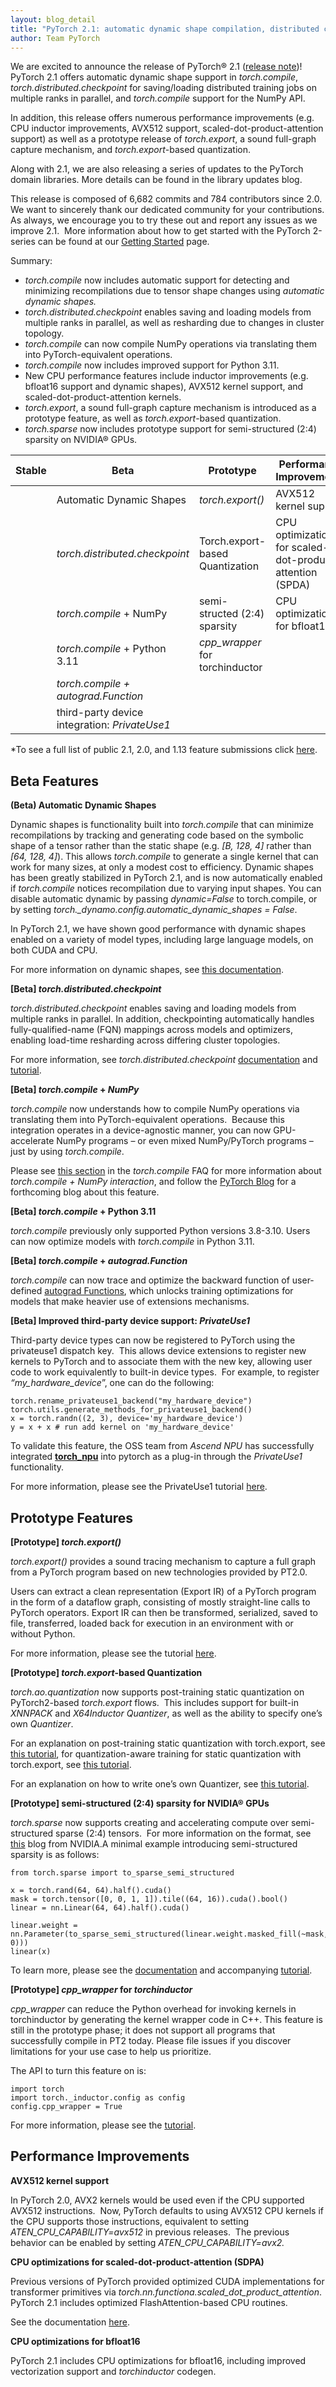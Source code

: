 ```yaml
---
layout: blog_detail
title: "PyTorch 2.1: automatic dynamic shape compilation, distributed checkpointing"
author: Team PyTorch
---
```


We are excited to announce the release of PyTorch® 2.1 ([release note](https://github.com/pytorch/pytorch/releases/tag/v2.1.0))! PyTorch 2.1 offers automatic dynamic shape support in _torch.compile_, _torch.distributed.checkpoint_ for saving/loading distributed training jobs on multiple ranks in parallel, and _torch.compile_ support for the NumPy API.

In addition, this release offers numerous performance improvements (e.g. CPU inductor improvements, AVX512 support, scaled-dot-product-attention support) as well as a prototype release of _torch.export_, a sound full-graph capture mechanism, and _torch.export_-based quantization.

Along with 2.1, we are also releasing a series of updates to the PyTorch domain libraries. More details can be found in the library updates blog. 

This release is composed of 6,682 commits and 784 contributors since 2.0. We want to sincerely thank our dedicated community for your contributions. As always, we encourage you to try these out and report any issues as we improve 2.1.  More information about how to get started with the PyTorch 2-series can be found at our [Getting Started](https://pytorch.org/get-started/pytorch-2.0/) page.

Summary: 
- _torch.compile_ now includes automatic support for detecting and minimizing recompilations due to tensor shape changes using _automatic dynamic shapes._
- _torch.distributed.checkpoint_ enables saving and loading models from multiple ranks in parallel, as well as resharding due to changes in cluster topology.
- _torch.compile_ can now compile NumPy operations via translating them into PyTorch-equivalent operations.
- _torch.compile_ now includes improved support for Python 3.11.
- New CPU performance features include inductor improvements (e.g. bfloat16 support and dynamic shapes), AVX512 kernel support, and scaled-dot-product-attention kernels.
- _torch.export_, a sound full-graph capture mechanism is introduced as a prototype feature, as well as _torch.export_-based quantization.
- _torch.sparse_ now includes prototype support for semi-structured (2:4) sparsity on NVIDIA® GPUs.
 
 
 | **Stable** | **Beta**                                      | **Prototype**                   | **Performance Improvements**                              |
|------------|-----------------------------------------------|---------------------------------|-----------------------------------------------------------|
|            | Automatic Dynamic Shapes                      | _torch.export()_                | AVX512 kernel support                                     |
|            | _torch.distributed.checkpoint_                | Torch.export-based Quantization | CPU optimizations for scaled-dot-product-attention (SPDA) |
|            | _torch.compile_ + NumPy                       | semi-structed (2:4) sparsity    | CPU optimizations for bfloat16                            |
|            | _torch.compile_ + Python 3.11                 | _cpp_wrapper_ for torchinductor |                                                           |
|            | _torch.compile + autograd.Function_           |                                 |                                                           |
|            | third-party device integration: _PrivateUse1_ |                                 |                                                           |
 
\*To see a full list of public 2.1, 2.0, and 1.13 feature submissions click [here](https://docs.google.com/spreadsheets/d/1TzGkWuUMF1yTe88adz1dt2mzbIsZLd3PBasy588VWgk/edit?usp=sharing).

## **Beta Features**
 
 **(Beta) Automatic Dynamic Shapes**
 
 Dynamic shapes is functionality built into _torch.compile_ that can minimize recompilations by tracking and generating code based on the symbolic shape of a tensor rather than the static shape (e.g. _\[B, 128, 4]_ rather than _\[64, 128, 4]_). This allows _torch.compile_ to generate a single kernel that can work for many sizes, at only a modest cost to efficiency. Dynamic shapes has been greatly stabilized in PyTorch 2.1, and is now automatically enabled if _torch.compile_ notices recompilation due to varying input shapes. You can disable automatic dynamic by passing _dynamic=False_ to torch.compile, or by setting _torch.\_dynamo.config.automatic\_dynamic\_shapes = False_.
 
 In PyTorch 2.1, we have shown good performance with dynamic shapes enabled on a variety of model types, including large language models, on both CUDA and CPU.
 
 For more information on dynamic shapes, see [this documentation](https://pytorch.org/docs/2.1/torch.compiler_dynamic_shapes.html).
 
 **\[Beta] _torch.distributed.checkpoint_**
 
 _torch.distributed.checkpoint_ enables saving and loading models from multiple ranks in parallel. In addition, checkpointing automatically handles fully-qualified-name (FQN) mappings across models and optimizers, enabling load-time resharding across differing cluster topologies.
 
 For more information, see _torch.distributed.checkpoint_ [documentation](https://pytorch.org/docs/2.1/distributed.checkpoint.html) and [tutorial](https://pytorch.org/tutorials/recipes/distributed_checkpoint_recipe.html).
 
 **\[Beta] _torch.compile_ + _NumPy_**
 
 _torch.compile_ now understands how to compile NumPy operations via translating them into PyTorch-equivalent operations.  Because this integration operates in a device-agnostic manner, you can now GPU-accelerate NumPy programs – or even mixed NumPy/PyTorch programs – just by using _torch.compile_.
 
 Please see [this section](https://pytorch.org/docs/2.1/torch.compiler_faq.html#does-numpy-work-with-torch-compile) in the _torch.compile_ FAQ for more information about _torch.compile + NumPy interaction_, and follow the [PyTorch Blog](https://pytorch.org/blog/) for a forthcoming blog about this feature.
 
 **\[Beta] _torch.compile_ + Python 3.11**
 
 _torch.compile_ previously only supported Python versions 3.8-3.10. Users can now optimize models with _torch.compile_ in Python 3.11.
 
 **\[Beta] _torch.compile_ + _autograd.Function_**
 
 _torch.compile_ can now trace and optimize the backward function of user-defined [autograd Functions](https://pytorch.org/docs/stable/autograd.html#function), which unlocks training optimizations for models that make heavier use of extensions mechanisms.
 
 **\[Beta] Improved third-party device support: _PrivateUse1_**
 
 Third-party device types can now be registered to PyTorch using the privateuse1 dispatch key.  This allows device extensions to register new kernels to PyTorch and to associate them with the new key, allowing user code to work equivalently to built-in device types.  For example, to register _“my\_hardware\_device_”, one can do the following:    
 
```
torch.rename_privateuse1_backend("my_hardware_device")
torch.utils.generate_methods_for_privateuse1_backend()
x = torch.randn((2, 3), device='my_hardware_device')
y = x + x # run add kernel on 'my_hardware_device'
```

To validate this feature, the OSS team from _Ascend NPU_ has successfully integrated [**torch\_npu**](https://github.com/Ascend/pytorch) into pytorch as a plug-in through the _PrivateUse1_ functionality.

For more information, please see the PrivateUse1 tutorial [here](https://pytorch.org/tutorials/advanced/privateuseone.html).

## **Prototype Features**

**\[Prototype] _torch.export()_**

_torch.export()_ provides a sound tracing mechanism to capture a full graph from a PyTorch program based on new technologies provided by PT2.0.

Users can extract a clean representation (Export IR) of a PyTorch program in the form of a dataflow graph, consisting of mostly straight-line calls to PyTorch operators. Export IR can then be transformed, serialized, saved to file, transferred, loaded back for execution in an environment with or without Python.

For more information, please see the tutorial [here](https://pytorch.org/tutorials/intermediate/torch_export_tutorial.html).

**\[Prototype] _torch.export_-based Quantization**

_torch.ao.quantization_ now supports post-training static quantization on PyTorch2-based _torch.export_ flows.  This includes support for built-in _XNNPACK_ and _X64Inductor_ _Quantizer_, as well as the ability to specify one’s own _Quantizer_.

For an explanation on post-training static quantization with torch.export, see [this tutorial](https://pytorch.org/tutorials/prototype/pt2e_quant_ptq.html), for quantization-aware training for static quantization with torch.export, see [this tutorial](https://pytorch.org/tutorials/prototype/pt2e_quant_qat.html).

For an explanation on how to write one’s own Quantizer, see [this tutorial](https://pytorch.org/tutorials/prototype/pt2e_quantizer.html).

**\[Prototype] semi-structured (2:4) sparsity for NVIDIA® GPUs**

_torch.sparse_ now supports creating and accelerating compute over semi-structured sparse (2:4) tensors.  For more information on the format, see [this](https://developer.nvidia.com/blog/accelerating-matrix-multiplication-with-block-sparse-format-and-nvidia-tensor-cores/) blog from NVIDIA.A minimal example introducing semi-structured sparsity is as follows:

```
from torch.sparse import to_sparse_semi_structured
 
x = torch.rand(64, 64).half().cuda()
mask = torch.tensor([0, 0, 1, 1]).tile((64, 16)).cuda().bool()
linear = nn.Linear(64, 64).half().cuda()

linear.weight = nn.Parameter(to_sparse_semi_structured(linear.weight.masked_fill(~mask, 0)))
linear(x)
```

To learn more, please see the [documentation](https://pytorch.org/docs/2.1/sparse.html#sparse-semi-structured-tensors) and accompanying [tutorial](https://pytorch.org/tutorials/prototype/semi_structured_sparse.html).

**\[Prototype] _cpp\_wrapper_ for _torchinductor_**

_cpp\_wrapper_ can reduce the Python overhead for invoking kernels in torchinductor by generating the kernel wrapper code in C++. This feature is still in the prototype phase; it does not support all programs that successfully compile in PT2 today. Please file issues if you discover limitations for your use case to help us prioritize.

The API to turn this feature on is:
```
import torch
import torch._inductor.config as config
config.cpp_wrapper = True
```

For more information, please see the [tutorial](https://pytorch.org/tutorials/prototype/inductor_cpp_wrapper_tutorial.html).

## **Performance Improvements**

**AVX512 kernel support**

In PyTorch 2.0, AVX2 kernels would be used even if the CPU supported AVX512 instructions.  Now, PyTorch defaults to using AVX512 CPU kernels if the CPU supports those instructions, equivalent to setting _ATEN\_CPU\_CAPABILITY=avx512_ in previous releases.  The previous behavior can be enabled by setting _ATEN\_CPU\_CAPABILITY=avx2._

**CPU optimizations for scaled-dot-product-attention (SDPA)**

Previous versions of PyTorch provided optimized CUDA implementations for transformer primitives via _torch.nn.functiona.scaled\_dot\_product\_attention_.  PyTorch 2.1 includes optimized FlashAttention-based CPU routines.

See the documentation [here](https://pytorch.org/docs/2.1/generated/torch.nn.functional.scaled_dot_product_attention.html).

**CPU optimizations for bfloat16**

PyTorch 2.1 includes CPU optimizations for bfloat16, including improved vectorization support and _torchinductor_ codegen.
